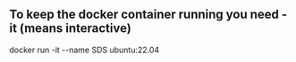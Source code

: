 ## To keep the docker container running you need -it (means interactive)
docker run -it --name SDS ubuntu:22.04
